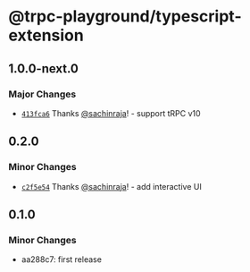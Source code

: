 # @trpc-playground/typescript-extension

## 1.0.0-next.0

### Major Changes

- [`413fca6`](https://github.com/sachinraja/trpc-playground/commit/413fca6c4c4cb50b690d3fb76ea1b43a713275ef) Thanks [@sachinraja](https://github.com/sachinraja)! - support tRPC v10

## 0.2.0

### Minor Changes

- [`c2f5e54`](https://github.com/sachinraja/trpc-playground/commit/c2f5e543056786b10ec1ebf59f32567a102de611) Thanks [@sachinraja](https://github.com/sachinraja)! - add interactive UI

## 0.1.0

### Minor Changes

- aa288c7: first release
